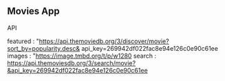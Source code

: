 ## Movies App

API

featured : "https://api.themoviedb.org/3/discover/movie?sort_by=popularity.desc&
api_key=269942df022fac8e94e126c0e90c61ee
images : "https://image.tmbd.org/t/p/w1280
search : https://api.themoviesdb.org/3/search/movie?&api_key=269942df022fac8e94e126c0e90c61ee